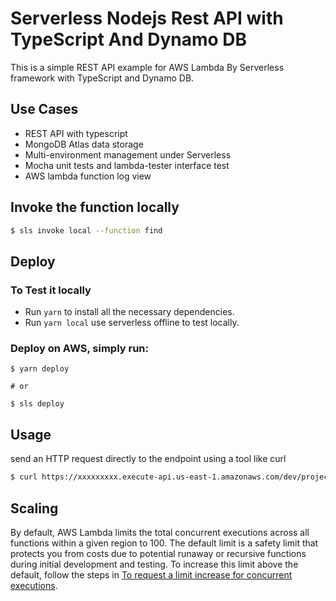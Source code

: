# Serverless Nodejs Rest API with TypeScript And Dynamo DB

This is a simple REST API example for AWS Lambda By Serverless framework with TypeScript and Dynamo DB.

## Use Cases

* REST API with typescript
* MongoDB Atlas data storage
* Multi-environment management under Serverless
* Mocha unit tests and lambda-tester interface test
* AWS lambda function log view

## Invoke the function locally

```bash
$ sls invoke local --function find
```

## Deploy

### To Test it locally

* Run ```yarn``` to install all the necessary dependencies.
* Run ```yarn local``` use serverless offline to test locally. 

### Deploy on AWS, simply run:

```
$ yarn deploy

# or

$ sls deploy
```

## Usage

send an HTTP request directly to the endpoint using a tool like curl

```sh
$ curl https://xxxxxxxxx.execute-api.us-east-1.amazonaws.com/dev/projects
```

## Scaling

By default, AWS Lambda limits the total concurrent executions across all functions within a given region to 100. The default limit is a safety limit that protects you from costs due to potential runaway or recursive functions during initial development and testing. To increase this limit above the default, follow the steps in [To request a limit increase for concurrent executions](http://docs.aws.amazon.com/lambda/latest/dg/concurrent-executions.html#increase-concurrent-executions-limit).